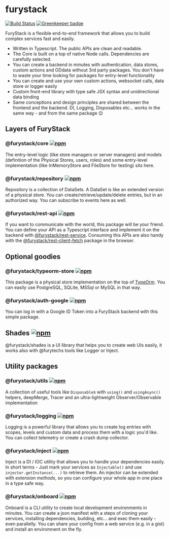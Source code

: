 # furystack

[![Build Status](https://dev.azure.com/furystack/FuryStack/_apis/build/status/furystack.furystack?branchName=master)](https://dev.azure.com/furystack/FuryStack/_build/latest?definitionId=1&branchName=master) [![Greenkeeper badge](https://badges.greenkeeper.io/furystack/furystack.svg)](https://greenkeeper.io/)

FuryStack is a flexible end-to-end framework that allows you to build complex services fast and easily.

- Written in Typescript. The public APIs are clean and readable.
- The Core is built on a top of native Node calls. Dependencies are carefully selected.
- You can create a backend in minutes with authentication, data stores, custom actions and ODdata without 3rd party packages. You don't have to waste your time looking for packages for entry-level functionality
- You can create and use your own custom actions, websocket calls, data store or logger easily
- Custom front-end library with type safe JSX syntax and unidirectional data binding
- Same conceptions and design principles are shared between the frontend and the backend. DI, Logging, Disposables etc... works in the same way - and from the same package 😉

## Layers of FuryStack

### @furystack/core [![npm](https://img.shields.io/npm/v/@furystack/core.svg?maxAge=3600)](https://www.npmjs.com/package/@furystack/core)

The entry-level logic (like store managers or server managers) and models (definition of the Physical Stores, users, roles) and some entry-level implementation (like InMemoryStore and FileStore for testing) sits here.

### @furystack/repository [![npm](https://img.shields.io/npm/v/@furystack/repository.svg?maxAge=3600)](https://www.npmjs.com/package/@furystack/repository)

Repository is a collection of DataSets. A DataSet is like an extended version of a physical store. You can create/retrieve/update/delete entries, but in an authorized way. You can subscribe to events here as well.

### @furystack/rest-api [![npm](https://img.shields.io/npm/v/@furystack/rest-api.svg?maxAge=3600)](https://www.npmjs.com/package/@furystack/rest-api)

If you want to communicate with the world, this package will be your friend. You can define your API as a Typescript interface and implement it on the backend with [@furystack/rest-service](https://www.npmjs.com/package/@furystack/rest-service). Consuming this APIs are also handy with the [@furystack/rest-client-fetch](https://www.npmjs.com/package/@furystack/rest-client-fetch) package in the browser.

## Optional goodies

### @furystack/typeorm-store [![npm](https://img.shields.io/npm/v/@furystack/typeorm-store.svg?maxAge=3600)](https://www.npmjs.com/package/@furystack/typeorm-store)

This package is a physical store implementation on the top of [TypeOrm](https://typeorm.io/#/). You can easily use PostgreSQL, SQLite, MSSql or MySQL in that way.

### @furystack/auth-google [![npm](https://img.shields.io/npm/v/@furystack/auth-google.svg?maxAge=3600)](https://www.npmjs.com/package/@furystack/auth-google)

You can log in with a Google ID Token into a FuryStack backend with this simple package.

## Shades [![npm](https://img.shields.io/npm/v/@furystack/shades.svg?maxAge=3600)](https://www.npmjs.com/package/@furystack/shades)

@furystack/shades is a UI library that helps you to create web UIs easily, it works also with @furytechs tools like Logger or Inject.

## Utility packages

### @furystack/utils [![npm](https://img.shields.io/npm/v/@furystack/utils.svg?maxAge=3600)](https://www.npmjs.com/package/@furystack/utils)

A collection of useful tools like `Disposable`s with `using()` and `usingAsync()` helpers, deepMerge, Tracer and an ultra-lightweight Observer/Observable implementation

### @furystack/logging [![npm](https://img.shields.io/npm/v/@furystack/logging.svg?maxAge=3600)](https://www.npmjs.com/package/@furystack/logging)

Logging is a powerful library that allows you to create log entries with scopes, levels and custom data and process them with a logic you'd like. You can collect telemetry or create a crash dump collector.

### @furystack/inject [![npm](https://img.shields.io/npm/v/@furystack/inject.svg?maxAge=3600)](https://www.npmjs.com/package/@furystack/inject)

Inject is a DI / IOC utility that allows you to handle your dependencies easily. In short terms - Just mark your services as `Injectable()` and use `injector.getInstance(...)` to retrieve them.
An injector can be extended with _extension methods_, so you can configure your whole app in one place in a type safe way.

### @furystack/onboard [![npm](https://img.shields.io/npm/v/@furystack/onboard.svg?maxAge=3600)](https://www.npmjs.com/package/@furystack/onboard)

Onboard is a CLI utility to create local development environments in minutes. You can create a json manifest with a steps of cloning your services, installing dependencies, building, etc... and exec them easily - even parallelly. You can share your config from a web service (e.g. in a gist) and install an enviromnent on the fly.
